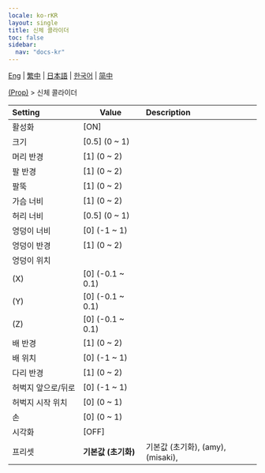 ```yaml
---
locale: ko-rKR
layout: single
title: 신체 콜라이더
toc: false
sidebar:
  nav: "docs-kr"
---
```

[Eng](/dancexr/menu/2025.4/prop/body_colliders) | [繁中](/tw/dancexr/menu/2025.4/prop/body_colliders) | [日本語](/jp/dancexr/menu/2025.4/prop/body_colliders) | [한국어](/kr/dancexr/menu/2025.4/prop/body_colliders) | [简中](/zh/dancexr/menu/2025.4/prop/body_colliders)

[(Prop)](../menu#(Prop)) > 신체 콜라이더



| Setting | Value | Description |
| :--- | --- | :--- |
|<nobr>활성화</nobr>| [ON] | 
|<nobr>크기</nobr>| [0.5] (0 ~ 1) | 
|<nobr>머리 반경</nobr>| [1] (0 ~ 2) | 
|<nobr>팔 반경</nobr>| [1] (0 ~ 2) | 
|<nobr>팔뚝</nobr>| [1] (0 ~ 2) | 
|<nobr>가슴 너비</nobr>| [1] (0 ~ 2) | 
|<nobr>허리 너비</nobr>| [0.5] (0 ~ 1) | 
|<nobr>엉덩이 너비</nobr>| [0] (-1 ~ 1) | 
|<nobr>엉덩이 반경</nobr>| [1] (0 ~ 2) | 
|<nobr>엉덩이 위치</nobr>|| 
|<nobr>(X)</nobr>| [0] (-0.1 ~ 0.1) | 
|<nobr>(Y)</nobr>| [0] (-0.1 ~ 0.1) | 
|<nobr>(Z)</nobr>| [0] (-0.1 ~ 0.1) | 
|<nobr>배 반경</nobr>| [1] (0 ~ 2) | 
|<nobr>배 위치</nobr>| [0] (-1 ~ 1) | 
|<nobr>다리 반경</nobr>| [1] (0 ~ 2) | 
|<nobr>허벅지 앞으로/뒤로</nobr>| [0] (-1 ~ 1) | 
|<nobr>허벅지 시작 위치</nobr>| [0] (0 ~ 1) | 
|<nobr>손</nobr>| [0] (0 ~ 1) | 
|<nobr>시각화</nobr>| [OFF] | 
|<nobr>프리셋</nobr>| **기본값 (초기화)** | 기본값 (초기화), (amy), (misaki),  |
